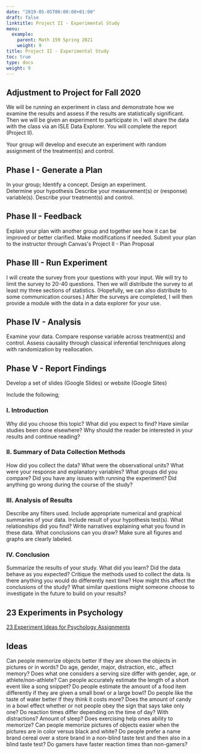 ```yaml
---
date: "2019-05-05T00:00:00+01:00"
draft: false
linktitle: Project II - Experimental Study
menu:
  example:
    parent: Math 159 Spring 2021
    weight: 9
title: Project II - Experimental Study
toc: true
type: docs
weight: 9
---
```


## Adjustment to Project for Fall 2020
We will be running an experiment in class and demonstrate how we examine the results and assess if the results are statistically significant.  Then we will be given an experiment to participate in.  I will share the data with the class via an ISLE Data Explorer.  You will complete the report (Project II).


Your group will develop and execute an experiment with random assignment of the treatment(s) and control.

## Phase I - Generate a Plan
In your group;
Identify a concept.
Design an experiment.  
Determine your hypothesis
Describe your measurement(s) or (response) variable(s).
Describe your treatment(s) and control.

## Phase II - Feedback
Explain your plan with another group and together see how it can be improved or better clarified.  Make modifications if needed.  Submit your plan to the instructor through Canvas's Project II - Plan Proposal

## Phase III -  Run Experiment 
I will create the survey from your questions with your input.  We will try to limit the survey to 20-40 questions.
Then we will distribute the survey to at least my three sections of statistics. (Hopefully, we can also distribute to some communication courses.)  After the surveys are completed, I will then provide a module with the data in a data explorer for your use.

## Phase IV - Analysis
Examine your data.  Compare response variable across treatment(s) and control. Assess causality through classical inferential tenchniques along with randomization by reallocation.

## Phase V - Report Findings
Develop a set of slides (Google Slides) or website (Google Sites)

Include the following;
### I. Introduction
Why did you choose this topic?  What did you expect to find?  Have similar studies been done elsewhere?  Why should the reader be interested in your results and continue reading?

### II.  Summary of Data Collection Methods 
How did you collect the data?  What were the observational units? What were your response and explanatory variables? What groups did you compare?   Did you have any issues with running the experiment?  Did anything go wrong during the course of the study?  
 

### III.  Analysis of Results 
Describe any filters used.  Include appropriate numerical and graphical summaries of your data.  Include result of your hypothesis test(s).  What relationships did you find? Write narratives explaining what you found in these data.   What conclusions can you draw? Make sure all figures and graphs are clearly labeled.
 

### IV. Conclusion 
Summarize the results of your study.  What did you learn?  Did the data behave as you expected?  Critique the methods used to collect the data.  Is there anything you would do differently next time?  How might this affect the conclusions of the study?  What similar questions might someone choose to investigate in the future to build on your results?

## 23 Experiments in Psychology
[23 Experiment Ideas for Psychology Assignments](https://www.verywellmind.com/psychology-experiment-ideas-2795669)

## Ideas
Can people memorize objects better if they are shown the objects in pictures or in words?
Do age, gender, major, distraction, etc., affect memory?
Does what one considers a serving size differ with gender, age, or athlete/non-athlete?
Can people accurately estimate the length of a short event like a song snippet?
Do people estimate the amount of a food item differently if they are given a small bowl or a large bowl?
Do people like the taste of water better if they think it costs more?
Does the amount of candy in a bowl effect whether or not people obey the sign that says take only one?
Do reaction times differ depending on the time of day?  With distractions?  Amount of sleep?
Does exercising help ones ability to memorize?
Can people memorize pictures of objects easier when the pictures are in color versus black and white?
Do people prefer a name brand cereal over a store brand in a non-blind taste test and then  also in a blind taste test?
Do gamers have faster reaction times than non-gamers?

